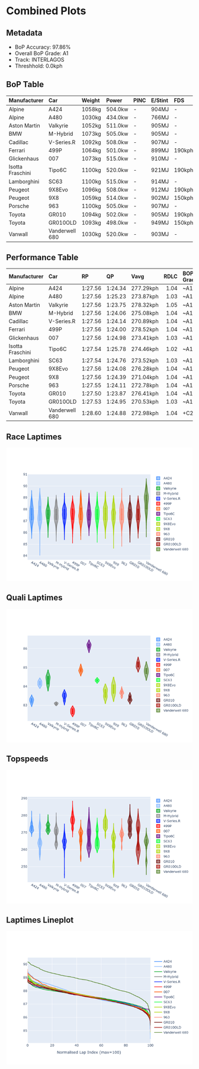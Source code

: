 # Combined Plots

## Metadata

- BoP Accuracy: 97.86%
- Overall BoP Grade: A1
- Track: INTERLAGOS
- Threshhold: 0.0kph

## BoP Table
| Manufacturer     | Car            | Weight   | Power   | PINC   | E/Stint   | FDS    |
|:-----------------|:---------------|:---------|:--------|:-------|:----------|:-------|
| Alpine           | A424           | 1058kg   | 504.0kw | -      | 904MJ     | -      |
| Alpine           | A480           | 1030kg   | 434.0kw | -      | 766MJ     | -      |
| Aston Martin     | Valkyrie       | 1052kg   | 511.0kw | -      | 905MJ     | -      |
| BMW              | M-Hybrid       | 1073kg   | 505.0kw | -      | 905MJ     | -      |
| Cadillac         | V-Series.R     | 1092kg   | 508.0kw | -      | 907MJ     | -      |
| Ferrari          | 499P           | 1064kg   | 501.0kw | -      | 899MJ     | 190kph |
| Glickenhaus      | 007            | 1073kg   | 515.0kw | -      | 910MJ     | -      |
| Isotta Fraschini | Tipo6C         | 1100kg   | 520.0kw | -      | 921MJ     | 190kph |
| Lamborghini      | SC63           | 1100kg   | 515.0kw | -      | 914MJ     | -      |
| Peugeot          | 9X8Evo         | 1096kg   | 508.0kw | -      | 912MJ     | 190kph |
| Peugeot          | 9X8            | 1059kg   | 514.0kw | -      | 902MJ     | 150kph |
| Porsche          | 963            | 1100kg   | 505.0kw | -      | 907MJ     | -      |
| Toyota           | GR010          | 1094kg   | 502.0kw | -      | 905MJ     | 190kph |
| Toyota           | GR010OLD       | 1093kg   | 498.0kw | -      | 949MJ     | 150kph |
| Vanwall          | Vanderwell 680 | 1030kg   | 520.0kw | -      | 903MJ     | -      |

## Performance Table
| Manufacturer     | Car            | RP      | QP      | Vavg      |   RDLC | BOP-Grade   | Match   |
|:-----------------|:---------------|:--------|:--------|:----------|-------:|:------------|:--------|
| Alpine           | A424           | 1:27.56 | 1:24.34 | 277.29kph |   1.04 | ~A1         | 99.88%  |
| Alpine           | A480           | 1:27.56 | 1:25.23 | 273.87kph |   1.03 | ~A1         | 97.43%  |
| Aston Martin     | Valkyrie       | 1:27.56 | 1:23.75 | 278.32kph |   1.05 | ~A1         | 100.00% |
| BMW              | M-Hybrid       | 1:27.56 | 1:24.06 | 275.08kph |   1.04 | ~A1         | 100.00% |
| Cadillac         | V-Series.R     | 1:27.56 | 1:24.14 | 270.89kph |   1.04 | ~A1         | 100.00% |
| Ferrari          | 499P           | 1:27.56 | 1:24.00 | 278.52kph |   1.04 | ~A1         | 99.98%  |
| Glickenhaus      | 007            | 1:27.56 | 1:24.98 | 273.41kph |   1.03 | ~A1         | 98.19%  |
| Isotta Fraschini | Tipo6C         | 1:27.54 | 1:25.78 | 274.46kph |   1.02 | ~A1         | 100.00% |
| Lamborghini      | SC63           | 1:27.54 | 1:24.76 | 273.52kph |   1.03 | ~A1         | 99.88%  |
| Peugeot          | 9X8Evo         | 1:27.56 | 1:24.08 | 276.28kph |   1.04 | ~A1         | 99.62%  |
| Peugeot          | 9X8            | 1:27.56 | 1:24.39 | 271.04kph |   1.04 | ~A1         | 99.96%  |
| Porsche          | 963            | 1:27.55 | 1:24.11 | 272.78kph |   1.04 | ~A1         | 99.90%  |
| Toyota           | GR010          | 1:27.50 | 1:23.87 | 276.41kph |   1.04 | ~A1         | 99.97%  |
| Toyota           | GR010OLD       | 1:27.53 | 1:24.95 | 270.53kph |   1.03 | ~A1         | 100.00% |
| Vanwall          | Vanderwell 680 | 1:28.60 | 1:24.88 | 272.98kph |   1.04 | +C2         | 73.07%  |

## Race Laptimes
![Race Laptimes](images/race_violin.png)

## Quali Laptimes
![Quali Laptimes](images/quali_violin.png)

## Topspeeds
![Topspeeds](images/topspeed_violin.png)

## Laptimes Lineplot
![Laptimes Lineplot](images/laptime_line.png)

